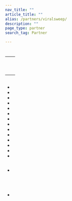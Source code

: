 ```yaml
---
nav_title: ""
article_title: ""
alias: /partners/viralsweep/
description: ""
page_type: partner
search_tag: Partner

---
```


# 

>  



## 

 

## 

|  |  |
| ----------- | ----------- |
|  |  |
|  |  <br><br>  |
| |   |


## 

###  

 



###  

  





###  
 

## 

### 
- 
- 
- 
- 
- 
- 
- 
- 
- 
- 
- 
- 
- 
- 

### 
  

## 



- <br>
<br><br>
- <br>
 


